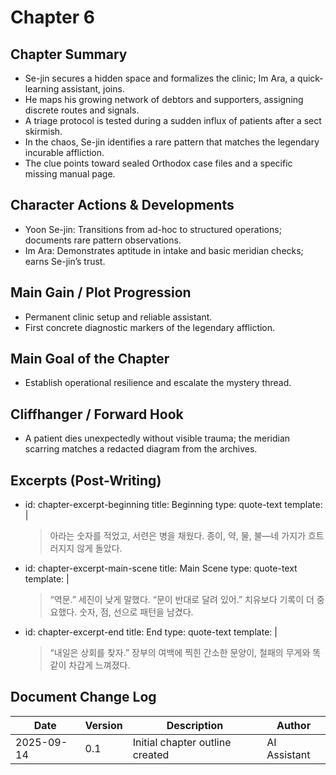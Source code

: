 # Chapter 6

## Chapter Summary
- Se-jin secures a hidden space and formalizes the clinic; Im Ara, a quick-learning assistant, joins.
- He maps his growing network of debtors and supporters, assigning discrete routes and signals.
- A triage protocol is tested during a sudden influx of patients after a sect skirmish.
- In the chaos, Se-jin identifies a rare pattern that matches the legendary incurable affliction.
- The clue points toward sealed Orthodox case files and a specific missing manual page.

## Character Actions & Developments
- Yoon Se-jin: Transitions from ad-hoc to structured operations; documents rare pattern observations.
- Im Ara: Demonstrates aptitude in intake and basic meridian checks; earns Se-jin’s trust.

## Main Gain / Plot Progression
- Permanent clinic setup and reliable assistant.
- First concrete diagnostic markers of the legendary affliction.

## Main Goal of the Chapter
- Establish operational resilience and escalate the mystery thread.

## Cliffhanger / Forward Hook
- A patient dies unexpectedly without visible trauma; the meridian scarring matches a redacted diagram from the archives.

## Excerpts (Post-Writing)
- id: chapter-excerpt-beginning
  title: Beginning
  type: quote-text
  template: |
    > 아라는 숫자를 적었고, 서련은 병을 채웠다. 종이, 약, 물, 불—네 가지가 흐트러지지 않게 돌았다.
- id: chapter-excerpt-main-scene
  title: Main Scene
  type: quote-text
  template: |
    > “역문.” 세진이 낮게 말했다. “문이 반대로 달려 있어.” 치유보다 기록이 더 중요했다. 숫자, 점, 선으로 패턴을 남겼다.
- id: chapter-excerpt-end
  title: End
  type: quote-text
  template: |
    > “내일은 상회를 찾자.” 장부의 여백에 찍힌 간소한 문양이, 철패의 무게와 똑같이 차갑게 느껴졌다.

## Document Change Log
| Date       | Version | Description                     | Author       |
|------------|---------|---------------------------------|--------------|
| 2025-09-14 | 0.1     | Initial chapter outline created | AI Assistant |
